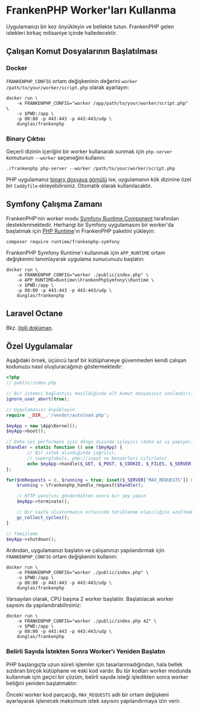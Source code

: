 # FrankenPHP Worker'ları Kullanma

Uygulamanızı bir kez önyükleyin ve bellekte tutun.
FrankenPHP gelen istekleri birkaç milisaniye içinde halledecektir.

## Çalışan Komut Dosyalarının Başlatılması

### Docker

`FRANKENPHP_CONFIG` ortam değişkeninin değerini `worker /path/to/your/worker/script.php` olarak ayarlayın:

```console
docker run \
    -e FRANKENPHP_CONFIG="worker /app/path/to/your/worker/script.php" \
    -v $PWD:/app \
    -p 80:80 -p 443:443 -p 443:443/udp \
    dunglas/frankenphp
```

### Binary Çıktısı

Geçerli dizinin içeriğini bir worker kullanarak sunmak için `php-server` komutunun `--worker` seçeneğini kullanın:

```console
./frankenphp php-server --worker /path/to/your/worker/script.php
```

PHP uygulamanız [binary dosyaya gömülü](embed.md) ise, uygulamanın kök dizinine özel bir `Caddyfile` ekleyebilirsiniz.
Otomatik olarak kullanılacaktır.

## Symfony Çalışma Zamanı

FrankenPHP'nin worker modu [Symfony Runtime Component](https://symfony.com/doc/current/components/runtime.html) tarafından desteklenmektedir.
Herhangi bir Symfony uygulamasını bir worker'da başlatmak için [PHP Runtime](https://github.com/php-runtime/runtime)'ın FrankenPHP paketini yükleyin:

```console
composer require runtime/frankenphp-symfony
```

FrankenPHP Symfony Runtime'ı kullanmak için `APP_RUNTIME` ortam değişkenini tanımlayarak uygulama sunucunuzu başlatın:

```console
docker run \
    -e FRANKENPHP_CONFIG="worker ./public/index.php" \
    -e APP_RUNTIME=Runtime\\FrankenPhpSymfony\\Runtime \
    -v $PWD:/app \
    -p 80:80 -p 443:443 -p 443:443/udp \
    dunglas/frankenphp
```

## Laravel Octane

Bkz. [ilgili doküman](laravel.md#laravel-octane).

## Özel Uygulamalar

Aşağıdaki örnek, üçüncü taraf bir kütüphaneye güvenmeden kendi çalışan kodunuzu nasıl oluşturacağınızı göstermektedir:

```php
<?php
// public/index.php

// Bir istemci bağlantısı kesildiğinde alt komut dosyasının sonlandırılmasını önleyin
ignore_user_abort(true);

// Uygulamanızı önyükleyin
require __DIR__.'/vendor/autoload.php';

$myApp = new \App\Kernel();
$myApp->boot();

// Daha iyi performans için döngü dışında işleyici (daha az iş yapıyor)
$handler = static function () use ($myApp) {
        // Bir istek alındığında çağrılır,
        // superglobals, php://input ve benzerleri sıfırlanır
        echo $myApp->handle($_GET, $_POST, $_COOKIE, $_FILES, $_SERVER);
};

for($nbRequests = 0, $running = true; isset($_SERVER['MAX_REQUESTS']) && ($nbRequests < ((int)$_SERVER['MAX_REQUESTS'])) && $running; ++$nbRequests) {
    $running = \frankenphp_handle_request($handler);

    // HTTP yanıtını gönderdikten sonra bir şey yapın
    $myApp->terminate();

    // Bir sayfa oluşturmanın ortasında tetiklenme olasılığını azaltmak için çöp toplayıcıyı çağırın
    gc_collect_cycles();
}

// Temizleme
$myApp->shutdown();
```

Ardından, uygulamanızı başlatın ve çalışanınızı yapılandırmak için `FRANKENPHP_CONFIG` ortam değişkenini kullanın:

```console
docker run \
    -e FRANKENPHP_CONFIG="worker ./public/index.php" \
    -v $PWD:/app \
    -p 80:80 -p 443:443 -p 443:443/udp \
    dunglas/frankenphp
```

Varsayılan olarak, CPU başına 2 worker başlatılır.
Başlatılacak worker sayısını da yapılandırabilirsiniz:

```console
docker run \
    -e FRANKENPHP_CONFIG="worker ./public/index.php 42" \
    -v $PWD:/app \
    -p 80:80 -p 443:443 -p 443:443/udp \
    dunglas/frankenphp
```

### Belirli Sayıda İstekten Sonra Worker'ı Yeniden Başlatın

PHP başlangıçta uzun süreli işlemler için tasarlanmadığından, hala bellek sızdıran birçok kütüphane ve eski kod vardır.
Bu tür kodları worker modunda kullanmak için geçici bir çözüm, belirli sayıda isteği işledikten sonra worker betiğini yeniden başlatmaktır:

Önceki worker kod parçacığı, `MAX_REQUESTS` adlı bir ortam değişkeni ayarlayarak işlenecek maksimum istek sayısını yapılandırmaya izin verir.
